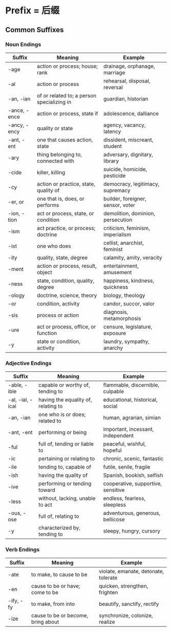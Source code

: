 Prefix = 后缀
=============

## Common Suffixes

### Noun Endings

| Suffix       | Meaning                                    | Example                               |
| ------------ | ------------------------------------------ | ------------------------------------- |
| -age         | action or process; house; rank             | drainage, orphanage, marriage         |
| -al          | action or process                          | rehearsal, disposal, reversal         |
| -an, -ian    | of or related to; a person specializing in | guardian, historian                   |
| -ance, -ence | action or process, state if                | adolescence, dalliance                |
| -ancy, -ency | quality or state                           | agency, vacancy, latency              |
| -ant, -ent   | one that causes action, state              | dissident, miscreant, student         |
| -ary         | thing belonging to, connected with         | adversary, dignitary, library         |
| -cide        | killer, killing                            | suicide, homicide, pesticide          |
| -cy          | action or practice, state, quality of      | democracy, legitimacy, supremacy      |
| -er, or      | one that is, does, or performs             | builder, foreigner, sensor, voter     |
| -ion, -tion  | act or process, state, or condition        | demolition, dominion, persecution     |
| -ism         | act practice, or process; doctrine         | criticism, feminism, imperialism      |
| -ist         | one who does                               | cellist, anarchist, feminist          |
| -ity         | quality, state, degree                     | calamity, amity, veracity             |
| -ment        | action or process, result, object          | entertainment, amusement              |
| -ness        | state, condition, quality, degree          | happiness, kindness, quickness        |
| -ology       | doctrine, science, theory                  | biology, theology                     |
| -or          | condition, activity                        | candor, succor, valor                 |
| -sis         | process or action                          | diagnosis, metamorphosis              |
| -ure         | act or process, office, or function        | censure, legislature, exposure        |
| -y           | state or condition, activity               | laundry, sympathy, anarchy            |

### Adjective Endings

| Suffix           | Meaning                                    | Example                               |
| ---------------- | ------------------------------------------ | ------------------------------------- |
| -able, -ible     | capable or worthy of, tending to           | flammable, discernible, culpable      |
| -al, -ial, -ical | having the equality of, relating to        | educational, historical, social       |
| -an, -ian        | one who is or does; related to             | human, agrarian, simian               |
| -ant, -ent       | performing or being                        | important, incessant, independent     |
| -ful             | full of, tending or liable to              | peaceful, wishful, hopeful            |
| -ic              | pertaining or relating to                  | chronic, scenic, fantastic            |
| -ile             | tending to, capable of                     | futile, senile, fragile               |
| -ish             | having the quality of                      | Spanish, bookish, selfish             |
| -ive             | performing or tending toward               | cooperative, supportive, sensitive    |
| -less            | without, lacking, unable to act            | endless, fearless, sleepless          |
| -ous, -ose       | full of, relating to                       | adventurous, generous, bellicose      |
| -y               | characterized by, tending to               | sleepy, hungry, cursory               |

### Verb Endings

| Suffix           | Meaning                                    | Example                               |
| ---------------- | ------------------------------------------ | ------------------------------------- |
| -ate             | to make, to cause to be                    | violate, emanate, detonate, tolerate  |
| -en              | cause to be or have; come to be            | quicken, strengthen, frighten         |
| -ify, -fy        | to make, from into                         | beautify, sanctify, rectify           |
| -ize             | cause to be or become, bring about         | synchronize, colonize, realize        |
